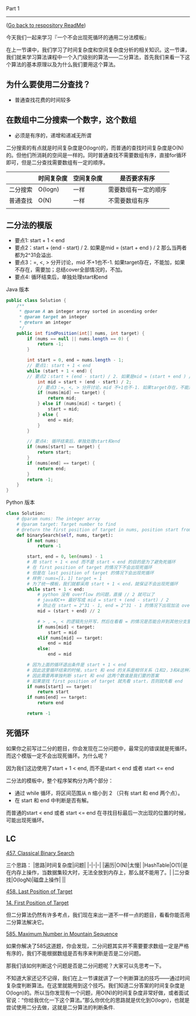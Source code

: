 Part 1 

----
([Go back to respository ReadMe](../../README.md))


今天我们一起来学习『一个不会出现死循环的通用二分法模板』

在上一节课中，我们学习了时间复杂度和空间复杂度分析的相关知识。这一节课，我们就来学习算法课程中一个入门级别的算法——二分算法，首先我们来看一下这个算法的基本原理以及为什么我们要用这个算法。

## 为什么要使用二分查找？

-  普通查找花费的时间较多


## 在数组中二分搜索一个数字，这个数组
- 必须是有序的，递增和递减无所谓


二分搜索的有点就是时间复杂度是O(logn)的，而普通的查找时间复杂度是O(N)的。但他们所消耗的空间是一样的。同时普通查找不需要数组有序，直接for循环即可，但是二分查找需要数组有一定的顺序。

||时间复杂度|空间复杂度|是否要求有序|
|-|-|-|-|
|二分搜索|O(logn)|一样|需要数组有一定的顺序|
|普通查找|O(N)|一样|不需要数组有序|
||




## **二分法的模版**


- 要点1: start + 1 < end
- 要点2：start + (end - start) / 2. 如果是mid = (start + end ) / 2 那么当两者都为2^31会溢出.
- 要点3：=, <, > 分开讨论，mid 不+1也不-1. 如果target存在，不能加，如果不存在，需要加；总结cover全部情况的，不加。
- 要点4: 循环结束后，单独处理start和end

Java 版本
```java
public class Solution {
    /**
     * @param A an integer array sorted in ascending order
     * @param target an integer
     * @return an integer
     */
    public int findPosition(int[] nums, int target) {
        if (nums == null || nums.length == 0) {
            return -1;
        }

        int start = 0, end = nums.length - 1;
        // 要点1: start + 1 < end
        while (start + 1 < end) {
        // 要点2：start + (end - start) / 2. 如果是mid = (start + end ) / 2 那么当两者都为2^31会溢出.
            int mid = start + (end - start) / 2;
            // 要点3：=, <, > 分开讨论，mid 不+1也不-1. 如果target存在，不能加，如果不存在，需要加；总结cover全部情况的，不加。
            if (nums[mid] == target) {
                return mid;
            } else if (nums[mid] < target) {
                start = mid;
            } else {
                end = mid;
            }
        }

        // 要点4: 循环结束后，单独处理start和end
        if (nums[start] == target) {
            return start;
        }
        if (nums[end] == target) {
            return end;
        }
        return -1;
    }
}
```

Python 版本
```python
class Solution:
    # @param nums: The integer array
    # @param target: Target number to find
    # @return the first position of target in nums, position start from 0 
    def binarySearch(self, nums, target):
        if not nums:
            return -1

        start, end = 0, len(nums) - 1
        # 用 start + 1 < end 而不是 start < end 的目的是为了避免死循环
        # 在 first position of target 的情况下不会出现死循环
        # 但是在 last position of target 的情况下会出现死循环
        # 样例：nums=[1，1] target = 1
        # 为了统一模板，我们就都采用 start + 1 < end，就保证不会出现死循环
        while start + 1 < end:
            # python 没有 overflow 的问题，直接 // 2 就可以了
            # java和C++ 最好写成 mid = start + (end - start) / 2
            # 防止在 start = 2^31 - 1, end = 2^31 - 1 的情况下出现加法 overflow
            mid = (start + end) // 2

            # > , =, < 的逻辑先分开写，然后在看看 = 的情况是否能合并到其他分支里
            if nums[mid] < target:
                start = mid
            elif nums[mid] == target:
                end = mid
            else: 
                end = mid

        # 因为上面的循环退出条件是 start + 1 < end
        # 因此这里循环结束的时候，start 和 end 的关系是相邻关系（1和2，3和4这种）
        # 因此需要再单独判断 start 和 end 这两个数谁是我们要的答案
        # 如果是找 first position of target 就先看 start，否则就先看 end
        if nums[start] == target:
            return start
        if nums[end] == target:
            return end

        return -1
```


## 死循环

如果你之前写过二分的题目，你会发现在二分问题中，最常见的错误就是死循环。而这个模版一定不会出现死循环。为什么呢？

因为我们这边使用了start + 1 < end, 而不是start < end 或者 start <= end

二分法的模板中，整个程序架构分为两个部分：
- 通过 while 循环，将区间范围从 n 缩小到 2 （只有 start 和 end 两个点）。
- 在 start 和 end 中判断是否有解。

而普通的start < end 或者 start <= end 在寻找目标最后一次出现的位置的时候，可能出现死循环。

## LC

[457. Classical Binary Search](../lintcode/457.Classical_Binary_Search.md) 

三个思路：
|思路|时间复杂度|问题|
|-|-|-|
|遍历|O(N)|太慢|
|HashTable|O(1)|是在内存上操作，当数据集较大时，无法全放到内存上，那么就不能用了。|
|二分查找|O(logN)|磁盘上操作|
||



[458. Last Position of Target](../lintcode/458.Last_Position_of_Target.md)

[14. First Position of Target](../lintcode/14.First_Position_of_Target.md)

但二分算法仍然有许多考点，我们现在来出一道不一样一点的题目，看看你能否用二分算法解决它。

[585. Maximum Number in Mountain Sequence](../lintcode/585.Maximum_Number_in_Mountain_Sequence.md)

如果你解决了585这道题，你会发现，二分问题其实并不需要要求数组一定是严格有序的，我们不能根据数组是否有序来判断是否是二分问题。

那我们该如何判断这个问题是否是二分问题呢？大家可以先思考一下。

不知道大家还记不记得，我们在上一节课就讲了一个判断算法的技巧——通过时间复杂度判断算法。在这里就能用到这个技巧。我们知道二分答案的时间复杂度是O(logn)的。所以当你发现有一个问题，用O(N)的时间复杂度非常好做，或者面试官说：“你给我优化一下这个算法。”那么你优化的思路就是优化到O(logn)，也就是尝试使用二分去做，这就是二分算法的判断条件.